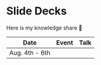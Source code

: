 # Slide Decks

Here is my knowledge share :sparkling_heart:

| Date |  Event  |  Talk  |
|------|---------|--------|
| Aug. 4th - 6th | [][hackcon-v] | [][bias] |

[hackcon-v]: https://hackcon.mlh.io/ "HackCon V"
[bias]: https://docs.google.com/presentation/d/16nd0a_sTlY-Kjqm2ktofvXZNbBMkAqsYZbBPcs-IHFE/edit?usp=sharing "Overcoming our Unconscious Bias"
